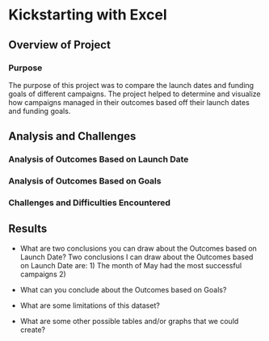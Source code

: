 # Kickstarting with Excel
## Overview of Project
### Purpose
  The purpose of this project was to compare the launch dates and funding goals of different campaigns. The project helped to determine and visualize how campaigns managed in their outcomes based off their launch dates and funding goals.
## Analysis and Challenges
### Analysis of Outcomes Based on Launch Date  
### Analysis of Outcomes Based on Goals
### Challenges and Difficulties Encountered
## Results
- What are two conclusions you can draw about the Outcomes based on Launch Date?
 Two conclusions I can draw about the Outcomes based on Launch Date are:
		  1) The  month of May had the most successful campaigns
		  2) 

- What can you conclude about the Outcomes based on Goals?
- What are some limitations of this dataset?
- What are some other possible tables and/or graphs that we could create?
